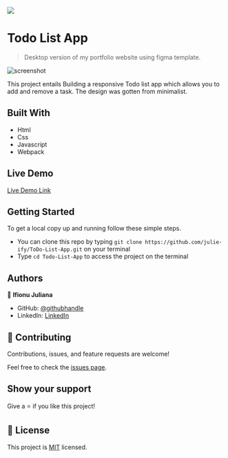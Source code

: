 ![](https://img.shields.io/badge/Microverse-blueviolet)

# Todo List App

> Desktop version of my portfolio website using figma template.

![screenshot](./src/screenshot2-Copy.png)

This project entails Building a responsive Todo list app which allows you to add and remove a task. The design was gotten from minimalist.

## Built With

- Html
- Css
- Javascript
- Webpack

## Live Demo

[Live Demo Link](https://julie-ify.github.io/ToDo-List-App/)

## Getting Started

To get a local copy up and running follow these simple steps.

- You can clone this repo by typing `git clone https://github.com/julie-ify/ToDo-List-App.git` on your terminal
- Type `cd Todo-List-App` to access the project on the terminal

## Authors

👤 **Ifionu Juliana**

- GitHub: [@githubhandle](https://github.com/julie-ify)
- LinkedIn: [LinkedIn](https://www.linkedin.com/in/juliana-ifionu-4a9492212/)

## 🤝 Contributing

Contributions, issues, and feature requests are welcome!

Feel free to check the [issues page](https://github.com/julie-ify/ToDo-List-App/issues).

## Show your support

Give a ⭐️ if you like this project!

## 📝 License

This project is [MIT](./MIT.md) licensed.
